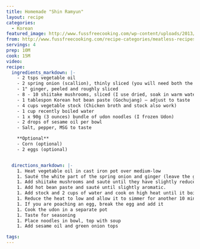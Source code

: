 ```yaml
---
title: Homemade "Shin Ramyun"
layout: recipe
categories:
  - Korean
featured_image: http://www.fussfreecooking.com/wp-content/uploads/2013/10/a36.jpg
from: http://www.fussfreecooking.com/recipe-categories/meatless-recipes/homemade-instant-shin-ramyun-hot-spicy-ramen/
servings: 4
prep: 10M
cook: 15M
video:
recipe:
  ingredients_markdown: |-
    - 2 tsps vegetable oil
    - 2 spring onion (scallion), thinly sliced (you will need both the white and the green section)
    - 1" ginger, peeled and roughly sliced
    - 8 - 10 shiitake mushrooms, sliced (I use dried, soak in warm water for 20 minutes)
    - 1 tablespon Korean hot bean paste (Gochujang) – adjust to taste
    - 4 cups vegetable stock (Chicken broth and stock also work)
    - 1 cup recently boiled water
    - 1 x 90g (3 ounces) bundle of udon noodles (I frozen Udon)
    - 2 drops of sesame oil per bowl
    - Salt, pepper, MSG to taste

    **Optional**
    - Corn (optional)
    - 2 eggs (optional)


  directions_markdown: |-
    1. Heat vegetable oil in cast iron pot over medium-low
    1. Sauté the white part of the spring onion and ginger (leave the green part as garnish later)
    1. Add shiitake mushrooms and sauté until they have slightly reduced in size
    1. Add hot bean paste and sauté until slightly aromatic.
    1. Add stock and 2 cups of water and cook on high heat until it boils
    1. Reduce the heat to low and allow it to simmer for another 10 minutes
    1. If you are poaching an egg, break the egg and add it
    1. Cook the udon in a separate pot
    1. Taste for seasoning
    1. Place noodles in bowl, top with soup
    1. Add sesame oil and green onion tops

tags:
---
```

